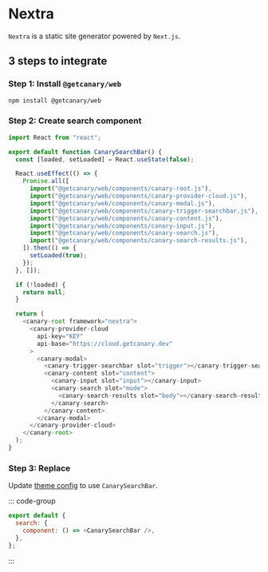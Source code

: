 # Nextra

`Nextra` is a static site generator powered by `Next.js`.

## 3 steps to integrate

### Step 1: Install `@getcanary/web`

```bash
npm install @getcanary/web
```

### Step 2: Create search component

```js
import React from "react";

export default function CanarySearchBar() {
  const [loaded, setLoaded] = React.useState(false);

  React.useEffect(() => {
    Promise.all([
      import("@getcanary/web/components/canary-root.js"),
      import("@getcanary/web/components/canary-provider-cloud.js"),
      import("@getcanary/web/components/canary-modal.js"),
      import("@getcanary/web/components/canary-trigger-searchbar.js"),
      import("@getcanary/web/components/canary-content.js"),
      import("@getcanary/web/components/canary-input.js"),
      import("@getcanary/web/components/canary-search.js"),
      import("@getcanary/web/components/canary-search-results.js"),
    ]).then(() => {
      setLoaded(true);
    });
  }, []);

  if (!loaded) {
    return null;
  }

  return (
    <canary-root framework="nextra">
      <canary-provider-cloud
        api-key="KEY"
        api-base="https://cloud.getcanary.dev"
      >
        <canary-modal>
          <canary-trigger-searchbar slot="trigger"></canary-trigger-searchbar>
          <canary-content slot="content">
            <canary-input slot="input"></canary-input>
            <canary-search slot="mode">
              <canary-search-results slot="body"></canary-search-results>
            </canary-search>
          </canary-content>
        </canary-modal>
      </canary-provider-cloud>
    </canary-root>
  );
}
```

### Step 3: Replace

Update [theme config](https://nextra.site/docs/docs-theme/theme-configuration#search) to use `CanarySearchBar`.

::: code-group

```js [theme.config.jsx]
export default {
  search: {
    component: () => <CanarySearchBar />,
  },
};
```

:::
